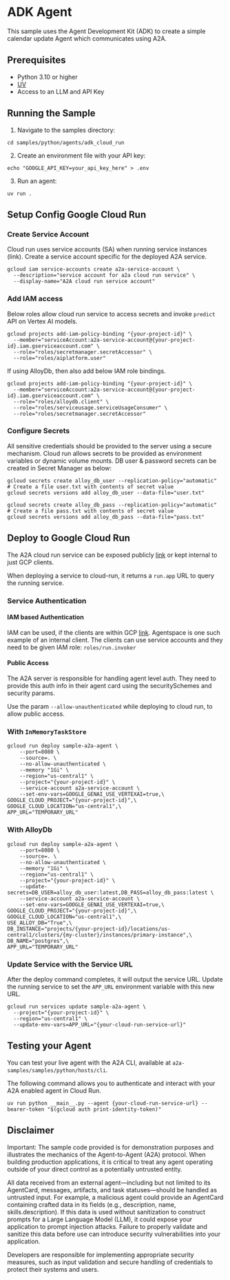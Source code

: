 # ADK Agent

This sample uses the Agent Development Kit (ADK) to create a simple calendar update Agent which communicates using A2A.

## Prerequisites

- Python 3.10 or higher  
- [UV](https://docs.astral.sh/uv/)  
- Access to an LLM and API Key

## Running the Sample

1. Navigate to the samples directory:

```shell
cd samples/python/agents/adk_cloud_run
```

2. Create an environment file with your API key:

```shell
echo "GOOGLE_API_KEY=your_api_key_here" > .env
```

3. Run an agent:

```shell
uv run .
```

## Setup Config Google Cloud Run

### Create Service Account

Cloud run uses service accounts (SA) when running service instances (link). Create a service account specific for the deployed A2A service.

```shell
gcloud iam service-accounts create a2a-service-account \
  --description="service account for a2a cloud run service" \
  --display-name="A2A cloud run service account"
```

### Add IAM access

Below roles allow cloud run service to access secrets and invoke `predict` API on Vertex AI models.

```shell
gcloud projects add-iam-policy-binding "{your-project-id}" \
  --member="serviceAccount:a2a-service-account@{your-project-id}.iam.gserviceaccount.com" \
  --role="roles/secretmanager.secretAccessor" \
  --role="roles/aiplatform.user"
```

If using AlloyDb, then also add below IAM role bindings.

```shell
gcloud projects add-iam-policy-binding "{your-project-id}" \
  --member="serviceAccount:a2a-service-account@{your-project-id}.iam.gserviceaccount.com" \
  --role="roles/alloydb.client" \
  --role="roles/serviceusage.serviceUsageConsumer" \
  --role="roles/secretmanager.secretAccessor"
```

### Configure Secrets

All sensitive credentials should be provided to the server using a secure mechanism. Cloud run allows secrets to be provided as environment variables or dynamic volume mounts. DB user & password secrets can be created in Secret Manager as below:

```shell
gcloud secrets create alloy_db_user --replication-policy="automatic"
# Create a file user.txt with contents of secret value
gcloud secrets versions add alloy_db_user --data-file="user.txt"

gcloud secrets create alloy_db_pass --replication-policy="automatic"
# Create a file pass.txt with contents of secret value
gcloud secrets versions add alloy_db_pass --data-file="pass.txt"
```

## Deploy to Google Cloud Run

The A2A cloud run service can be exposed publicly [link](https://cloud.google.com/run/docs/authenticating/public) or kept internal to just GCP clients.

When deploying a service to cloud-run, it returns a `run.app` URL to query the running service.

### Service Authentication

#### IAM based Authentication

IAM can be used, if the clients are within GCP [link](https://cloud.google.com/run/docs/authenticating/service-to-service). Agentspace is one such example of an internal client. The clients can use service accounts and they need to be given IAM role: `roles/run.invoker`

#### Public Access

The A2A server is responsible for handling agent level auth. They need to provide this auth info in their agent card using the securitySchemes and security params.

Use the param `--allow-unauthenticated` while deploying to cloud run, to allow public access.

### With `InMemoryTaskStore`

```shell
gcloud run deploy sample-a2a-agent \
    --port=8080 \
    --source=. \
    --no-allow-unauthenticated \
    --memory "1Gi" \
    --region="us-central1" \
    --project="{your-project-id}" \
    --service-account a2a-service-account \
    --set-env-vars=GOOGLE_GENAI_USE_VERTEXAI=true,\
GOOGLE_CLOUD_PROJECT="{your-project-id}",\
GOOGLE_CLOUD_LOCATION="us-central1",\
APP_URL="TEMPORARY_URL"

```

### With AlloyDb

```shell
gcloud run deploy sample-a2a-agent \
    --port=8080 \
    --source=. \
    --no-allow-unauthenticated \
    --memory "1Gi" \
    --region="us-central1" \
    --project="{your-project-id}" \
    --update-secrets=DB_USER=alloy_db_user:latest,DB_PASS=alloy_db_pass:latest \
    --service-account a2a-service-account \
    --set-env-vars=GOOGLE_GENAI_USE_VERTEXAI=true,\
GOOGLE_CLOUD_PROJECT="{your-project-id}",\
GOOGLE_CLOUD_LOCATION="us-central1",\
USE_ALLOY_DB="True",\
DB_INSTANCE="projects/{your-project-id}/locations/us-central1/clusters/{my-cluster}/instances/primary-instance",\
DB_NAME="postgres",\
APP_URL="TEMPORARY_URL"
```

### Update Service with the Service URL

After the deploy command completes, it will output the service URL. Update the running service to set the `APP_URL` environment variable with this new URL.

```shell
gcloud run services update sample-a2a-agent \
  --project="{your-project-id}" \
  --region="us-central1" \
  --update-env-vars=APP_URL="{your-cloud-run-service-url}"
```

## Testing your Agent

You can test your live agent with the A2A CLI, available at `a2a-samples/samples/python/hosts/cli`.

The following command allows you to authenticate and interact with your A2A enabled agent in Cloud Run.

```shell
uv run python __main__.py --agent {your-cloud-run-service-url} --bearer-token "$(gcloud auth print-identity-token)"
```

## Disclaimer

Important: The sample code provided is for demonstration purposes and illustrates the mechanics of the Agent-to-Agent (A2A) protocol. When building production applications, it is critical to treat any agent operating outside of your direct control as a potentially untrusted entity.

All data received from an external agent—including but not limited to its AgentCard, messages, artifacts, and task statuses—should be handled as untrusted input. For example, a malicious agent could provide an AgentCard containing crafted data in its fields (e.g., description, name, skills.description). If this data is used without sanitization to construct prompts for a Large Language Model (LLM), it could expose your application to prompt injection attacks. Failure to properly validate and sanitize this data before use can introduce security vulnerabilities into your application.

Developers are responsible for implementing appropriate security measures, such as input validation and secure handling of credentials to protect their systems and users.  
